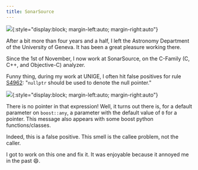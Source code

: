 ```yaml
---
title: SonarSource
---
```


![]({{baseurl}}/img/2022/sonar.png){:style="display:block; margin-left:auto; margin-right:auto"}

After a bit more than four years and a half, I left the Astronomy Department of the
University of Geneva. It has been a great pleasure working there.

Since the 1st of November, I now work at SonarSource, on the C-Family (C, C++, and Objective-C) analyzer.

Funny thing, during my work at UNIGE, I often hit false positives for rule [S4962](https://rules.sonarsource.com/cpp/type/Bug/RSPEC-4962):
"`nullptr` should be used to denote the null pointer."

![]({{baseurl}}/img/2022/nullptr.png){:style="display:block; margin-left:auto; margin-right:auto"}

There is no pointer in that expression! Well, it turns out there is, for a default parameter on `boost::any`,
a parameter with the default value of `0` for a pointer. This message also appears with some boost python functions/classes.

Indeed, this is a false positive. This smell is the callee problem, not the caller.

I got to work on this one and fix it. It was enjoyable because it annoyed me in the past 😄.